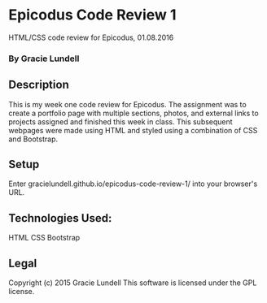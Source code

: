 # Epicodus Code Review 1
HTML/CSS code review for Epicodus, 01.08.2016

### By Gracie Lundell

## Description
This is my week one code review for Epicodus. The assignment was to create a portfolio page with multiple sections, photos, and external links to projects assigned and finished this week in class. This subsequent webpages were made using HTML and styled using a combination of CSS and Bootstrap.

## Setup
Enter gracielundell.github.io/epicodus-code-review-1/ into your browser's URL.

## Technologies Used:
HTML
CSS
Bootstrap

## Legal
Copyright (c) 2015 Gracie Lundell
This software is licensed under the GPL license.
